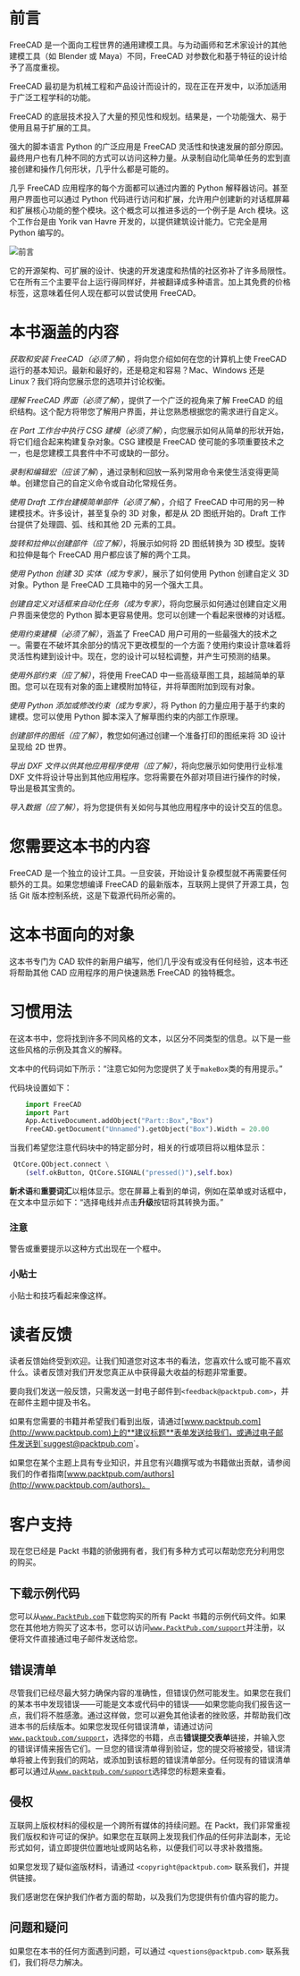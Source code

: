 # 前言

FreeCAD 是一个面向工程世界的通用建模工具。与为动画师和艺术家设计的其他建模工具（如 Blender 或 Maya）不同，FreeCAD 对参数化和基于特征的设计给予了高度重视。

FreeCAD 最初是为机械工程和产品设计而设计的，现在正在开发中，以添加适用于广泛工程学科的功能。

FreeCAD 的底层技术投入了大量的预见性和规划。结果是，一个功能强大、易于使用且易于扩展的工具。

强大的脚本语言 Python 的广泛应用是 FreeCAD 灵活性和快速发展的部分原因。最终用户也有几种不同的方式可以访问这种力量。从录制自动化简单任务的宏到直接创建和操作几何形状，几乎什么都是可能的。

几乎 FreeCAD 应用程序的每个方面都可以通过内置的 Python 解释器访问。甚至用户界面也可以通过 Python 代码进行访问和扩展，允许用户创建新的对话框屏幕和扩展核心功能的整个模块。这个概念可以推进多远的一个例子是 Arch 模块。这个工作台是由 Yorik van Havre 开发的，以提供建筑设计能力。它完全是用 Python 编写的。

![前言](img/8864_intro_01.jpg)

它的开源架构、可扩展的设计、快速的开发速度和热情的社区弥补了许多局限性。它在所有三个主要平台上运行得同样好，并被翻译成多种语言。加上其免费的价格标签，这意味着任何人现在都可以尝试使用 FreeCAD。

# 本书涵盖的内容

*获取和安装 FreeCAD（必须了解*），将向您介绍如何在您的计算机上使 FreeCAD 运行的基本知识。最新和最好的，还是稳定和容易？Mac、Windows 还是 Linux？我们将向您展示您的选项并讨论权衡。

*理解 FreeCAD 界面（必须了解*），提供了一个广泛的视角来了解 FreeCAD 的组织结构。这个配方将带您了解用户界面，并让您熟悉根据您的需求进行自定义。

*在 Part 工作台中执行 CSG 建模（必须了解*），向您展示如何从简单的形状开始，将它们组合起来构建复杂对象。CSG 建模是 FreeCAD 使可能的多项重要技术之一，也是您建模工具套件中不可或缺的一部分。

*录制和编辑宏（应该了解*），通过录制和回放一系列常用命令来使生活变得更简单。创建您自己的自定义命令或自动化常规任务。

*使用 Draft 工作台建模简单部件（必须了解*），介绍了 FreeCAD 中可用的另一种建模技术。许多设计，甚至复杂的 3D 对象，都是从 2D 图纸开始的。Draft 工作台提供了处理圆、弧、线和其他 2D 元素的工具。

*旋转和拉伸以创建部件（应了解）*，将展示如何将 2D 图纸转换为 3D 模型。旋转和拉伸是每个 FreeCAD 用户都应该了解的两个工具。

*使用 Python 创建 3D 实体（成为专家）*，展示了如何使用 Python 创建自定义 3D 对象。Python 是 FreeCAD 工具箱中的另一个强大工具。

*创建自定义对话框来自动化任务（成为专家）*，将向您展示如何通过创建自定义用户界面来使您的 Python 脚本更容易使用。您可以创建一个看起来很棒的对话框。

*使用约束建模（必须了解）*，涵盖了 FreeCAD 用户可用的一些最强大的技术之一。需要在不破坏其余部分的情况下更改模型的一个方面？使用约束设计意味着将灵活性构建到设计中。现在，您的设计可以轻松调整，并产生可预测的结果。

*使用外部约束（应了解）*，将使用 FreeCAD 中一些高级草图工具，超越简单的草图。您可以在现有对象的面上建模附加特征，并将草图附加到现有对象。

*使用 Python 添加或修改约束（成为专家）*，将 Python 的力量应用于基于约束的建模。您可以使用 Python 脚本深入了解草图约束的内部工作原理。

*创建部件的图纸（应了解）*，教您如何通过创建一个准备打印的图纸来将 3D 设计呈现给 2D 世界。

*导出 DXF 文件以供其他应用程序使用（应了解）*，将向您展示如何使用行业标准 DXF 文件将设计导出到其他应用程序。您将需要在外部对项目进行操作的时候，导出是极其宝贵的。

*导入数据（应了解）*，将为您提供有关如何与其他应用程序中的设计交互的信息。

# 您需要这本书的内容

FreeCAD 是一个独立的设计工具。一旦安装，开始设计复杂模型就不再需要任何额外的工具。如果您想编译 FreeCAD 的最新版本，互联网上提供了开源工具，包括 Git 版本控制系统，这是下载源代码所必需的。

# 这本书面向的对象

这本书专门为 CAD 软件的新用户编写，他们几乎没有或没有任何经验，这本书还将帮助其他 CAD 应用程序的用户快速熟悉 FreeCAD 的独特概念。

# 习惯用法

在这本书中，您将找到许多不同风格的文本，以区分不同类型的信息。以下是一些这些风格的示例及其含义的解释。

文本中的代码词如下所示：“注意它如何为您提供了关于`makeBox`类的有用提示。”

代码块设置如下：

```py
	import FreeCAD
	import Part
	App.ActiveDocument.addObject("Part::Box","Box")
	FreeCAD.getDocument("Unnamed").getObject("Box").Width = 20.00

```

当我们希望您注意代码块中的特定部分时，相关的行或项目将以粗体显示：

```py
 QtCore.QObject.connect \
	(self.okButton, QtCore.SIGNAL("pressed()"),self.box) 

```

**新术语**和**重要词汇**以粗体显示。您在屏幕上看到的单词，例如在菜单或对话框中，在文本中显示如下：“选择电线并点击**升级**按钮将其转换为面。”

### 注意

警告或重要提示以这种方式出现在一个框中。

### 小贴士

小贴士和技巧看起来像这样。

# 读者反馈

读者反馈始终受到欢迎。让我们知道您对这本书的看法，您喜欢什么或可能不喜欢什么。读者反馈对我们开发您真正从中获得最大收益的标题非常重要。

要向我们发送一般反馈，只需发送一封电子邮件到`<feedback@packtpub.com>`，并在邮件主题中提及书名。

如果有您需要的书籍并希望我们看到出版，请通过[www.packtpub.com](http://www.packtpub.com)上的**建议标题**表单发送给我们，或通过电子邮件发送到`<suggest@packtpub.com>`。

如果您在某个主题上具有专业知识，并且您有兴趣撰写或为书籍做出贡献，请参阅我们的作者指南[www.packtpub.com/authors](http://www.packtpub.com/authors)。

# 客户支持

现在您已经是 Packt 书籍的骄傲拥有者，我们有多种方式可以帮助您充分利用您的购买。

## 下载示例代码

您可以从[`www.PacktPub.com`](http://www.PacktPub.com)下载您购买的所有 Packt 书籍的示例代码文件。如果您在其他地方购买了这本书，您可以访问[`www.PacktPub.com/support`](http://www.PacktPub.com/support)并注册，以便将文件直接通过电子邮件发送给您。

## 错误清单

尽管我们已经尽最大努力确保内容的准确性，但错误仍然可能发生。如果您在我们的某本书中发现错误——可能是文本或代码中的错误——如果您能向我们报告这一点，我们将不胜感激。通过这样做，您可以避免其他读者的挫败感，并帮助我们改进本书的后续版本。如果您发现任何错误清单，请通过访问[`www.packtpub.com/support`](http://www.packtpub.com/support)，选择您的书籍，点击**错误提交表单**链接，并输入您的错误详情来报告它们。一旦您的错误清单得到验证，您的提交将被接受，错误清单将被上传到我们的网站，或添加到该标题的错误清单部分。任何现有的错误清单都可以通过从[`www.packtpub.com/support`](http://www.packtpub.com/support)选择您的标题来查看。

## 侵权

互联网上版权材料的侵权是一个跨所有媒体的持续问题。在 Packt，我们非常重视我们版权和许可证的保护。如果您在互联网上发现我们作品的任何非法副本，无论形式如何，请立即提供位置地址或网站名称，以便我们可以寻求补救措施。

如果您发现了疑似盗版材料，请通过 `<copyright@packtpub.com>` 联系我们，并提供链接。

我们感谢您在保护我们作者方面的帮助，以及我们为您提供有价值内容的能力。

## 问题和疑问

如果您在本书的任何方面遇到问题，可以通过 `<questions@packtpub.com>` 联系我们，我们将尽力解决。
